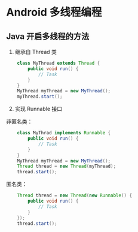 # Android 多线程编程

## Java 开启多线程的方法

1. 继承自 Thread 类

``` java
    class MyThread extends Thread {
        public void run() {
            // Task
        }
    }
    MyThread myThread = new MyThread();
    myThread.start();
```

2. 实现 Runnable 接口

非匿名类：

``` java
    class MyThrad implements Runnable {
        public void run() {
            // Task
        }
    }
    MyThread myThread = new MyThread();
    Thread thread = new Thread(myThread);
    thread.start();
```

匿名类：

``` java
    Thread thread = new Thread(new Runnable() {
        public void run() {
            // Task
        }
    });
    thread.start();
```
